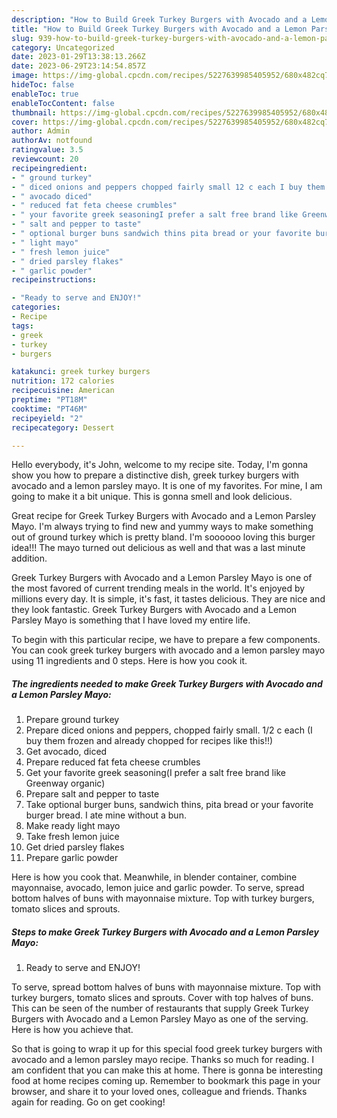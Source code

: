 ```yaml
---
description: "How to Build Greek Turkey Burgers with Avocado and a Lemon Parsley Mayo the Delicious}"
title: "How to Build Greek Turkey Burgers with Avocado and a Lemon Parsley Mayo the Delicious}"
slug: 939-how-to-build-greek-turkey-burgers-with-avocado-and-a-lemon-parsley-mayo-the-delicious
category: Uncategorized
date: 2023-01-29T13:38:13.266Z
date: 2023-06-29T23:14:54.857Z
image: https://img-global.cpcdn.com/recipes/5227639985405952/680x482cq70/greek-turkey-burgers-with-avocado-and-a-lemon-parsley-mayo-recipe-main-photo.jpg
hideToc: false
enableToc: true
enableTocContent: false
thumbnail: https://img-global.cpcdn.com/recipes/5227639985405952/680x482cq70/greek-turkey-burgers-with-avocado-and-a-lemon-parsley-mayo-recipe-main-photo.jpg
cover: https://img-global.cpcdn.com/recipes/5227639985405952/680x482cq70/greek-turkey-burgers-with-avocado-and-a-lemon-parsley-mayo-recipe-main-photo.jpg
author: Admin
authorAv: notfound
ratingvalue: 3.5
reviewcount: 20
recipeingredient:
- " ground turkey"
- " diced onions and peppers chopped fairly small 12 c each I buy them frozen and already chopped for recipes like this"
- " avocado diced"
- " reduced fat feta cheese crumbles"
- " your favorite greek seasoningI prefer a salt free brand like Greenway organic"
- " salt and pepper to taste"
- " optional burger buns sandwich thins pita bread or your favorite burger bread I ate mine without a bun"
- " light mayo"
- " fresh lemon juice"
- " dried parsley flakes"
- " garlic powder"
recipeinstructions:

- "Ready to serve and ENJOY!"
categories:
- Recipe
tags:
- greek
- turkey
- burgers

katakunci: greek turkey burgers 
nutrition: 172 calories
recipecuisine: American
preptime: "PT18M"
cooktime: "PT46M"
recipeyield: "2"
recipecategory: Dessert

---
```



Hello everybody, it's John, welcome to my recipe site. Today, I'm gonna show you how to prepare a distinctive dish, greek turkey burgers with avocado and a lemon parsley mayo. It is one of my favorites. For mine, I am going to make it a bit unique. This is gonna smell and look delicious.

Great recipe for Greek Turkey Burgers with Avocado and a Lemon Parsley Mayo. I&#39;m always trying to find new and yummy ways to make something out of ground turkey which is pretty bland. I&#39;m soooooo loving this burger idea!!! The mayo turned out delicious as well and that was a last minute addition.

Greek Turkey Burgers with Avocado and a Lemon Parsley Mayo is one of the most favored of current trending meals in the world. It's enjoyed by millions every day. It is simple, it's fast, it tastes delicious. They are nice and they look fantastic. Greek Turkey Burgers with Avocado and a Lemon Parsley Mayo is something that I have loved my entire life.


To begin with this particular recipe, we have to prepare a few components. You can cook greek turkey burgers with avocado and a lemon parsley mayo using 11 ingredients and 0 steps. Here is how you cook it.

<!--inarticleads1-->

##### The ingredients needed to make Greek Turkey Burgers with Avocado and a Lemon Parsley Mayo:

1. Prepare  ground turkey
1. Prepare  diced onions and peppers, chopped fairly small. 1/2 c each (I buy them frozen and already chopped for recipes like this!!)
1. Get  avocado, diced
1. Prepare  reduced fat feta cheese crumbles
1. Get  your favorite greek seasoning(I prefer a salt free brand like Greenway organic)
1. Prepare  salt and pepper to taste
1. Take  optional burger buns, sandwich thins, pita bread or your favorite burger bread. I ate mine without a bun.
1. Make ready  light mayo
1. Take  fresh lemon juice
1. Get  dried parsley flakes
1. Prepare  garlic powder


Here is how you cook that. Meanwhile, in blender container, combine mayonnaise, avocado, lemon juice and garlic powder. To serve, spread bottom halves of buns with mayonnaise mixture. Top with turkey burgers, tomato slices and sprouts. 

<!--inarticleads2-->

##### Steps to make Greek Turkey Burgers with Avocado and a Lemon Parsley Mayo:


1. Ready to serve and ENJOY!

To serve, spread bottom halves of buns with mayonnaise mixture. Top with turkey burgers, tomato slices and sprouts. Cover with top halves of buns. This can be seen of the number of restaurants that supply Greek Turkey Burgers with Avocado and a Lemon Parsley Mayo as one of the serving. Here is how you achieve that. 

So that is going to wrap it up for this special food greek turkey burgers with avocado and a lemon parsley mayo recipe. Thanks so much for reading. I am confident that you can make this at home. There is gonna be interesting food at home recipes coming up. Remember to bookmark this page in your browser, and share it to your loved ones, colleague and friends. Thanks again for reading. Go on get cooking!
